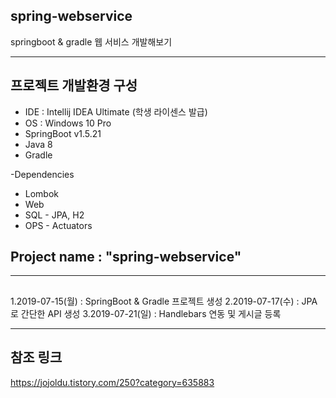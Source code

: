 ## spring-webservice
springboot &amp; gradle 웹 서비스 개발해보기

---
## 프로젝트 개발환경 구성
  - IDE : Intellij IDEA Ultimate (학생 라이센스 발급)
  - OS : Windows 10 Pro
  - SpringBoot v1.5.21
  - Java 8
  - Gradle

  -Dependencies
  - Lombok
  - Web
  - SQL - JPA, H2
  - OPS - Actuators

## Project name : "spring-webservice"
---

##
1.2019-07-15(월) : SpringBoot & Gradle 프로젝트 생성
2.2019-07-17(수) : JPA 로 간단한 API 생성
3.2019-07-21(일) : Handlebars 연동 및 게시글 등록

--- 
## 참조 링크
https://jojoldu.tistory.com/250?category=635883